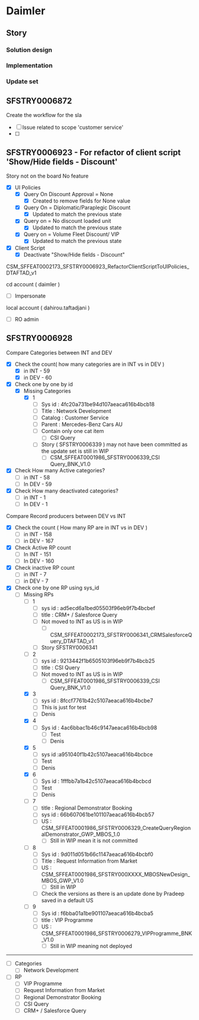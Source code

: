 # Daimler

## Story

### Solution design

### Implementation

### Update set

## SFSTRY0006872
Create the workflow for the sla
- [ ] Issue related to scope 'customer service'
- [ ] 


## SFSTRY0006923 - For refactor of client script  'Show/Hide fields - Discount'
Story not on the board
No feature

- [x] UI Policies
	- [x] Query On Discount Approval = None 
		- [x] Created to remove fields for None value
	- [x] Query On = Diplomatic/Paraplegic Discount
		- [x] Updated to match the previous state
	- [x] Query on = No discount loaded unit
		- [x] Updated to match the previous state
	- [x] Query on = Volume Fleet Discount/ VIP
		- [x] Updated to match the previous state
- [x] Client Script 
	- [x] Deactivate "Show/Hide fields - Discount"	

CSM_SFFEAT0002173_SFSTRY0006923_RefactorClientScriptToUIPolicies_DTAFTAD_v1


cd account ( daimler )
- [ ] Impersonate

local account ( dahirou.taftadjani )
- [ ] RO admin

## SFSTRY0006928
Compare Categories between INT and DEV
- [x] Check the count( how many categories are in INT vs in DEV )
	- [x] in INT - 59
	- [x] in DEV - 60
- [x] Check one by one by id
	- [x] Missing Categories
		- [x] 1
			- [ ] Sys id : 4fc20a731be94d107aeaca616b4bcb18
			- [ ] Title : Network Development
			- [ ] Catalog : Customer Service
			- [ ] Parent : Mercedes-Benz Cars AU
			- [ ] Contain only one cat item 
				- [ ] CSI Query
			- [ ] Story ( SFSTRY0006339 ) may not have been committed as the update set is still in WIP
				- [ ] CSM_SFFEAT0001986_SFSTRY0006339_CSI Query_BNK_V1.0
- [x] Check How many Active categories?
	- [ ] in INT - 58
	- [ ] In DEV - 59
- [x] Check How many deactivated categories?
	- [ ] in INT - 1
	- [ ] In DEV - 1

Compare Record producers between DEV vs INT
- [x] Check the count ( How many RP are in INT vs in DEV )
	- [ ] in INT - 158
	- [ ] in DEV - 167
- [x] Check Active RP count
	- [ ] In INT - 151
	- [ ] In DEV - 160
- [x] Check inactive RP count
	- [ ] in INT - 7
	- [ ] in DEV - 7
- [x] Check one by one RP using sys_id
	- [ ] Missing RPs
		- [ ] 1
			- [ ] sys id : ad5ecd6a1bed05503f96eb9f7b4bcbef
			- [ ] title : CRM+ / Salesforce Query
			- [ ] Not moved to INT as US is in WIP
				- [ ] CSM_SFFEAT0002173_SFSTRY0006341_CRMSalesforceQuery_DTAFTAD_v1
			- [ ] Story SFSTRY0006341
		- [ ] 2
			- [ ] sys id : 9213442f1b6505103f96eb9f7b4bcb25
			- [ ] title : CSI Query
			- [ ] Not moved to INT as US is in WIP
				- [ ] CSM_SFFEAT0001986_SFSTRY0006339_CSI Query_BNK_V1.0
		- [x] 3 
			- [ ] sys id : 8fccf7761b42c5107aeaca616b4bcbe7
			- [ ] This is just for test
			- [ ] Denis
		- [x] 4 
			- [ ] Sys id : 4ac6bbac1b46c9147aeaca616b4bcb98
				- [ ] Test
				- [ ] Denis
		- [x] 5
			- [ ] sys id :a951040f1b42c5107aeaca616b4bcbce
			- [ ] Test
			- [ ] Denis
		- [x] 6
			- [ ] Sys id : 1fffbb7a1b42c5107aeaca616b4bcbcd
			- [ ] Test
			- [ ] Denis
		- [ ] 7
			- [ ] title : Regional Demonstrator Booking
			- [ ] sys id : 66b607061be101107aeaca616b4bcb57
			- [ ] US : CSM_SFFEAT0001986_SFSTRY0006329_CreateQueryRegionalDemonstrator_GWP_MBOS_1.0
				- [ ] Still in WIP mean it is not committed 
		- [ ] 8 
			- [ ] Sys id : 9d011d051b66c1147aeaca616b4bcbf0
			- [ ] Title : Request Information from Market
			- [ ] US : CSM_SFFEAT0001986_SFSTRY000XXXX_MBOSNewDesign_MBOS_GWP_V1.0
				- [ ] Still in WIP
			- [ ] Check the versions as there is an update done by Pradeep saved in a default US
		- [ ] 9 
			- [ ] Sys id : f6bba01a1be901107aeaca616b4bcba5
			- [ ] title : VIP Programme
			- [ ] US : CSM_SFFEAT0001986_SFSTRY0006279_VIPProgramme_BNK_V1.0
				- [ ] Still in WIP meaning not deployed

---
- [ ] Categories
	- [ ] Network Development
- [ ] RP
	- [ ] VIP Programme
	- [ ] Request Information from Market
	- [ ] Regional Demonstrator Booking
	- [ ] CSI Query
	- [ ] CRM+ / Salesforce Query
